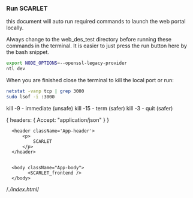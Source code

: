 ### Run SCARLET


this document will auto run required commands to launch the web portal locally.

Always change to the web_des_test directory before running these commands in the terminal.
It is easier to just press the run button here by the bash snippet.

```bash
export NODE_OPTIONS=--openssl-legacy-provider
ntl dev
```

When you are finished close the terminal to kill the local port or run:
```bash
netstat -vanp tcp | grep 3000
sudo lsof -i :3000

```
kill -9 <PID>   - immediate (unsafe)
kill -15 <PID>  - term (safer)
kill -3 <PID>   - quit (safer)

{ headers: { Accept: "application/json" } }


      <header className='App-header'>
          <p>
              SCARLET
          </p>
      </header>


      <body className="App-body">
            <SCARLET_frontend />
      </body>


/*./index.html*/